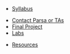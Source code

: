 - [Syllabus](syllabus)
<!-- - [Schedule](schedule) -->
<!-- - [AI Policy](ai-policy) -->
- [Contact Parsa or TAs](teaching-team)
- [Final Project](project) 
- [Labs](labs)
<!-- - [Midterm](midterm) -->
- [Resources](resources)

